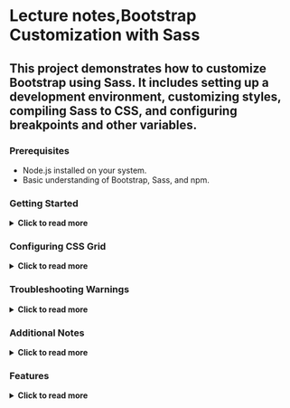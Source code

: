 #  Lecture notes,Bootstrap Customization with Sass

## This project demonstrates how to customize Bootstrap using Sass. It includes setting up a development environment, customizing styles, compiling Sass to CSS, and configuring breakpoints and other variables.

### Prerequisites
- Node.js installed on your system.
- Basic understanding of Bootstrap, Sass, and npm.

### Getting Started
<details>
  <summary><strong>Click to read more</strong></summary>

1. **Initialize the Project** 
Begin by setting up a new Node.js project and installing Bootstrap:

```bash 
    npm init -y
    npm install bootstrap
```


2.	**Project Structure**
Create the following folder structure:
project-root/
├── node_modules/          # Installed npm packages (auto-generated)
├── scss/                  # Source folder for SCSS files
│   ├── custom.scss        # Main custom SCSS file for overrides and imports
│   └── _variables.scss    # Optional: File for custom variables and settings
├── css/                   # Compiled CSS output
│   ├── style.css          # Compiled CSS from custom.scss
│   └── style.css.map      # Source map for debugging
├── index.html             # Main HTML file for the project
├── package.json           # npm configuration file with scripts and dependencies
└── README.md              # Project documentation

3.	**Configuring Sass and Bootstrap**
- Import Bootstrap’s SCSS file in scss/custom.scss:
```scss
// scss/custom.scss
@import "../node_modules/bootstrap/scss/bootstrap";
•	You can override Bootstrap’s default variables above the import:
$primary: #3498db; // Custom primary color

@import "../node_modules/bootstrap/scss/bootstrap";
```

4.	**Customizing Breakpoints**
You can add custom breakpoints using map-merge():
```scss
$new-breakpoints: (
    xl: 1280px,
    xxl: 1600px
);

$grid-breakpoints: map-merge($grid-breakpoints, $new-breakpoints);

// Re-import Bootstrap to apply changes
@import "../node_modules/bootstrap/scss/bootstrap";
```
5.	**Compiling Sass** 
Set up a script in package.json to compile Sass into CSS:
```json
"scripts": {
    "watch": "sass --watch scss/custom.scss:css/style.css",
    "build": "sass scss/custom.scss:css/style.css --style compressed"
}
```
- Run the watch script to automatically compile changes:
```bash 
npm run watch
```

- For a production build with minified CSS:
```bash 
    npm run build
```
Using Custom CSS in index.html

Create an index.html file that references the compiled CSS: 
```html  
<!DOCTYPE html>
<html lang="en">
<head>
    <meta charset="UTF-8">
    <meta name="viewport" content="width=device-width, initial-scale=1.0">
    <link rel="stylesheet" href="css/style.css">
    <title>Bootstrap Customization</title>
</head>
<body>
    <main class="container">
        <div class="grid">
            <div class="g-col-6">Column 1</div>
            <div class="g-col-6">Column 2</div>
        </div>
    </main>
</body>
</html>
```
</details>


### Configuring CSS Grid
<details>
  <summary><strong>Click to read more</strong></summary>

Bootstrap has an optional CSS grid system. Enable it by setting the variable and using grid-specific classes:

1.	**Enable CSS Grid**
```scss
    $enable-cssgrid: true;
    @import "../node_modules/bootstrap/scss/bootstrap";
```   


2.	**Use CSS Grid in HTML**
Replace .row and .col-* with .grid and .g-col-*:
```html
<div class="grid">
    <div class="g-col-6">Column 1</div>
    <div class="g-col-6">Column 2</div>
</div>
```
</details>

### Troubleshooting Warnings
<details>
  <summary><strong>Click to read more</strong></summary>

Older versions of Bootstrap may produce warnings due to stricter SCSS rules. Use a compatible version to avoid these warnings:
```bash 
npm install bootstrap@5.3.3 --save-exact
```
</details>

### Additional Notes
<details>
  <summary><strong>Click to read more</strong></summary>

- Source Maps: The .map file generated during compilation helps in debugging by mapping the compiled CSS back to the original SCSS source.
- Breakpoints and Containers: Override only the necessary variables using map-merge() to avoid overriding the entire configuration.
</details>

### Features
<details>
  <summary><strong>Click to read more</strong></summary>
	•	Custom Color Scheme: Override default Bootstrap colors with your own.
	•	Responsive Design Tweaks: Easily customize grid breakpoints and container widths.
	•	CSS Grid Support: Enable Bootstrap’s experimental CSS grid feature.
	•	Build Scripts: Automate CSS generation with npm scripts for development and production.
    </details>
